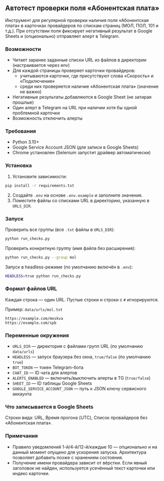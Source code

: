## Автотест проверки поля «Абонентская плата»

Инструмент для регулярной проверки наличия поля «Абонентская плата» в карточках провайдеров по спискам страниц (МОЛ, ПОЛ, 101 и т.д.). При отсутствии поля фиксирует негативный результат в Google Sheets и (опционально) отправляет алерт в Telegram.

### Возможности
- Читает заранее заданные списки URL из файлов в директории (настраивается через env)
- Для каждой страницы проверяет карточки провайдеров:
  - учитываются карточки, где присутствуют слова «Скорость» и «Подключение»
  - среди них проверяется наличие «Абонентская плата» (значение не важно)
- Негативные результаты добавляются в Google Sheet (не затирая прошлые)
- Один алерт в Telegram на URL при наличии хотя бы одной проблемной карточки
- Возможность отключить алерты

### Требования
- Python 3.10+
- Google Service Account JSON (для записи в Google Sheets)
- Chrome установлен (Selenium запустит драйвер автоматически)

### Установка
1. Установите зависимости:
```bash
pip install -r requirements.txt
```
2. Создайте `.env` на основе `.env.example` и заполните значения.
3. Поместите файлы со списками URL в директорию, указанную в `URLS_DIR`.

### Запуск
Проверить все группы (все `.txt` файлы в `URLS_DIR`):
```bash
python run_checks.py
```

Проверить конкретную группу (имя файла без расширения):
```bash
python run_checks.py --group mol
```

Запуск в headless-режиме (по умолчанию включён в `.env`):
```bash
HEADLESS=true python run_checks.py
```

### Формат файлов URL
Каждая строка — один URL. Пустые строки и строки с `#` игнорируются.

Пример: `data/urls/mol.txt`
```
https://example.com/moskva
https://example.com/spb
```

### Переменные окружения
- `URLS_DIR` — директория с файлами групп URL (по умолчанию `data/urls`)
- `HEADLESS` — запуск браузера без окна, `true/false` (по умолчанию `true`)
- `BOT_TOKEN` — токен Telegram-бота
- `CHAT_ID` — ID чата для алертов
- `ALERTS_ENABLED` — включить/выключить алерты в TG (`true/false`)
- `SHEET_ID` — ID таблицы Google Sheets
- `GOOGLE_SERVICE_ACCOUNT_JSON` — путь к JSON ключу сервисного аккаунта

### Что записывается в Google Sheets
Строки вида: URL, Время прогона (UTC), Список провайдеров без «Абонентская плата».

### Примечания
- Правило уведомлений 1-й/4-й/12-й/каждые 10 — опционально и на данный момент опущено для ускорения запуска. Архитектура позволяет добавить позже с хранением состояния.
- Получение имени провайдера зависит от вёрстки. Если явный заголовок не найден, используется усечённый текст карточки или индекс карточки.